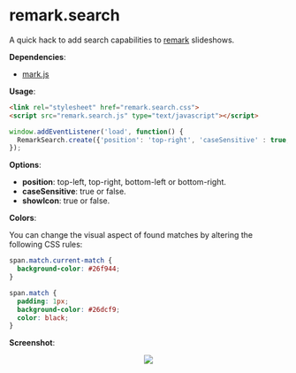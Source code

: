 # remark.search

A quick hack to add search capabilities to [remark](https://github.com/gnab/remark) slideshows. 

**Dependencies**: 
  * [mark.js](https://markjs.io/)

**Usage**: 

```html
<link rel="stylesheet" href="remark.search.css">
<script src="remark.search.js" type="text/javascript"></script>
```

```javascript
window.addEventListener('load', function() {
  RemarkSearch.create({'position': 'top-right', 'caseSensitive' : true, 'showIcon': true});
});
```

**Options**:
  * **position**: top-left, top-right, bottom-left or bottom-right.
  * **caseSensitive**: true or false.
  * **showIcon**: true or false.

**Colors**:

You can change the visual aspect of found matches by altering the following CSS rules:

```css
span.match.current-match {
  background-color: #26f944;
}

span.match {
  padding: 1px;
  background-color: #26dcf9;
  color: black;
}
```

**Screenshot**:

<p align="center">
<img src="https://cdn.pbrd.co/images/GQWEGvX.png">
</p>
